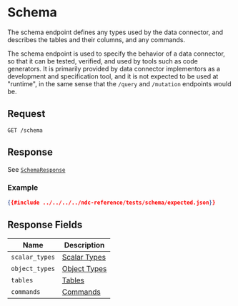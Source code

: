 # Schema

The schema endpoint defines any types used by the data connector, and describes the tables and their columns, and any commands.

The schema endpoint is used to specify the behavior of a data connector, so that it can be tested, verified, and used by tools such as code generators. It is primarily provided by data connector implementors as a development and specification tool, and it is not expected to be used at "runtime", in the same sense that the `/query` and `/mutation` endpoints would be.

## Request

```
GET /schema
```

## Response

See [`SchemaResponse`](../../reference/types.md#schemaresponse)

### Example

```json
{{#include ../../../../ndc-reference/tests/schema/expected.json}}
```

## Response Fields

| Name | Description |
|------|-------------|
| `scalar_types` | [Scalar Types](scalar-types.md) |
| `object_types` | [Object Types](object-types.md) |
| `tables` | [Tables](tables.md) |
| `commands` | [Commands](commands.md) |